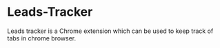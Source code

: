 # Leads-Tracker
Leads tracker is a Chrome extension which can be used to keep track of tabs in chrome browser.
